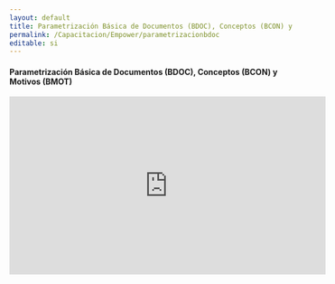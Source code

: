 ```yaml
---
layout: default
title: Parametrización Básica de Documentos (BDOC), Conceptos (BCON) y Motivos (BMOT)
permalink: /Capacitacion/Empower/parametrizacionbdoc
editable: si
---
```


#### Parametrización Básica de Documentos (BDOC), Conceptos (BCON) y Motivos (BMOT)


<div style="text-align:center;">
<iframe width="560" height="315" src="https://www.youtube.com/embed/3ztDjzEOCnE" frameborder="0" allow="accelerometer; autoplay; clipboard-write; encrypted-media; gyroscope; picture-in-picture" allowfullscreen></iframe>
</div>


